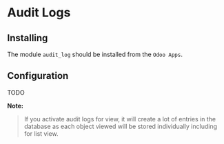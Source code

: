# Audit Logs

## Installing

The module `audit_log` should be installed from the `Odoo Apps`.

## Configuration

TODO

**Note:**

> If you activate audit logs for view, it will create a lot of entries in the database as each object viewed
> will be stored individually including for list view.
